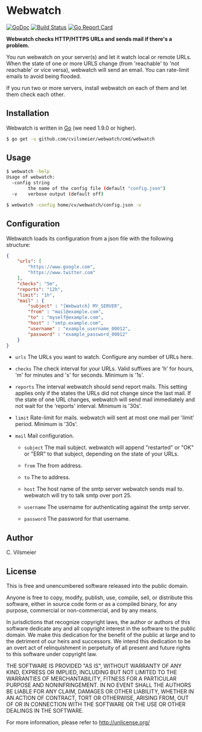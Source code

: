 # Webwatch

[![GoDoc](https://godoc.org/github.com/cvilsmeier/webwatch?status.svg)](https://godoc.org/github.com/cvilsmeier/webwatch)
[![Build Status](https://travis-ci.org/cvilsmeier/webwatch.svg?branch=master)](https://travis-ci.org/cvilsmeier/webwatch)
[![Go Report Card](https://goreportcard.com/badge/github.com/cvilsmeier/webwatch)](https://goreportcard.com/report/github.com/cvilsmeier/webwatch)

**Webwatch checks HTTP/HTTPS URLs and sends mail if there's a problem.**

You run webwatch on your server(s) and let it watch local or remote URLs. When
the state of one or more URLS change (from 'reachable' to 'not reachable' or
vice versa), webwatch will send an email. You can rate-limit emails to avoid
being flooded.

If you run two or more servers, install webwatch on each of them and let them
check each other.


## Installation

Webwatch is written in [Go](https://golang.org/) (we need 1.9.0 or higher).

```bash
$ go get -u github.com/cvilsmeier/webwatch/cmd/webwatch
```

## Usage

```bash
$ webwatch -help
Usage of webwatch:
  -config string
        the name of the config file (default "config.json")
  -v    verbose output (default off)
```

```bash
$ webwatch -config home/cv/webwatch/config.json -v
```


## Configuration

Webwatch loads its configuration from a json file with the following structure:

```json
{
    "urls": [
        "https://www.google.com",
        "https://www.twitter.com"
    ],
    "checks": "5m",
    "reports": "12h",
    "limit": "1h",
    "mail" : {
        "subject" : "[Webwatch] MY_SERVER",
        "from" : "mail@example.com",
        "to" : "myself@example.com",
        "host" : "smtp.example.com",
        "username" : "example_username_00012",
        "password" : "example_password_00012"
    }
}
```

* `urls` The URLs you want to watch. Configure any number of URLs here.

* `checks` The check interval for your URLs. Valid suffixes are 'h' for hours,
  'm' for minutes and 's' for seconds. Minimum is '1s'.

* `reports` The interval webwatch should send report mails. This setting
  applies only if the states the URLs did not change since the last mail.  If
  the state of one URL changes, webwatch will send mail immediately and not
  wait for the 'reports' interval. Minimum is '30s'.

* `limit` Rate-limit for mails. webwatch will sent at most one mail per 'limit'
  period. Minimum is '30s'.

* `mail` Mail configuration.

    * `subject` The mail subject. webwatch will append "restarted" or
      "OK" or "ERR" to that subject, depending on the state of your URLs.

    * `from` The from address.

    * `to` The to address.

    * `host` The host name of the smtp server webwatch sends mail to.
      webwatch will try to talk smtp over port 25.

    * `username` The username for authenticating against the smtp server.

    * `password` The password for that username.


## Author

C. Vilsmeier


## License

This is free and unencumbered software released into the public domain.

Anyone is free to copy, modify, publish, use, compile, sell, or
distribute this software, either in source code form or as a compiled
binary, for any purpose, commercial or non-commercial, and by any
means.

In jurisdictions that recognize copyright laws, the author or authors
of this software dedicate any and all copyright interest in the
software to the public domain. We make this dedication for the benefit
of the public at large and to the detriment of our heirs and
successors. We intend this dedication to be an overt act of
relinquishment in perpetuity of all present and future rights to this
software under copyright law.

THE SOFTWARE IS PROVIDED "AS IS", WITHOUT WARRANTY OF ANY KIND,
EXPRESS OR IMPLIED, INCLUDING BUT NOT LIMITED TO THE WARRANTIES OF
MERCHANTABILITY, FITNESS FOR A PARTICULAR PURPOSE AND NONINFRINGEMENT.
IN NO EVENT SHALL THE AUTHORS BE LIABLE FOR ANY CLAIM, DAMAGES OR
OTHER LIABILITY, WHETHER IN AN ACTION OF CONTRACT, TORT OR OTHERWISE,
ARISING FROM, OUT OF OR IN CONNECTION WITH THE SOFTWARE OR THE USE OR
OTHER DEALINGS IN THE SOFTWARE.

For more information, please refer to <http://unlicense.org/>

